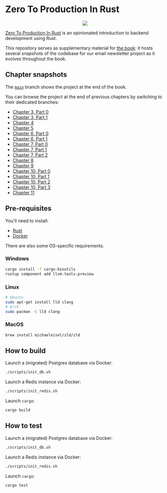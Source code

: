 # Zero To Production In Rust

<div align="center"><a href="https://zero2prod.com" target="_blank"><img src="https://www.zero2prod.com/assets/img/zero2prod_banner.webp" /></a></div>

[Zero To Production In Rust](https://zero2prod.com) is an opinionated introduction to backend development using Rust.

This repository serves as supplementary material for [the book](https://zero2prod.com/): it hosts several snapshots of the codebase for our email newsletter project as it evolves throughout the book.

## Chapter snapshots

The [`main`](https://github.com/LukeMathWalker/zero-to-production) branch shows the project at the end of the book.

You can browse the project at the end of previous chapters by switching to their dedicated branches:

- [Chapter 3, Part 0](https://github.com/LukeMathWalker/zero-to-production/tree/root-chapter-03-part0)
- [Chapter 3, Part 1](https://github.com/LukeMathWalker/zero-to-production/tree/root-chapter-03-part1)
- [Chapter 4](https://github.com/LukeMathWalker/zero-to-production/tree/root-chapter-04)
- [Chapter 5](https://github.com/LukeMathWalker/zero-to-production/tree/root-chapter-05)
- [Chapter 6, Part 0](https://github.com/LukeMathWalker/zero-to-production/tree/root-chapter-06-part0)
- [Chapter 6, Part 1](https://github.com/LukeMathWalker/zero-to-production/tree/root-chapter-06-part1)
- [Chapter 7, Part 0](https://github.com/LukeMathWalker/zero-to-production/tree/root-chapter-07-part0)
- [Chapter 7, Part 1](https://github.com/LukeMathWalker/zero-to-production/tree/root-chapter-07-part1)
- [Chapter 7, Part 2](https://github.com/LukeMathWalker/zero-to-production/tree/root-chapter-07-part2)
- [Chapter 8](https://github.com/LukeMathWalker/zero-to-production/tree/root-chapter-08)
- [Chapter 9](https://github.com/LukeMathWalker/zero-to-production/tree/root-chapter-09)
- [Chapter 10, Part 0](https://github.com/LukeMathWalker/zero-to-production/tree/root-chapter-10-part0)
- [Chapter 10, Part 1](https://github.com/LukeMathWalker/zero-to-production/tree/root-chapter-10-part1)
- [Chapter 10, Part 2](https://github.com/LukeMathWalker/zero-to-production/tree/root-chapter-10-part2)
- [Chapter 10, Part 3](https://github.com/LukeMathWalker/zero-to-production/tree/root-chapter-10-part3)
- [Chapter 11](https://github.com/LukeMathWalker/zero-to-production/tree/root-chapter-11)

## Pre-requisites

You'll need to install:

- [Rust](https://www.rust-lang.org/tools/install)
- [Docker](https://docs.docker.com/get-docker/)

There are also some OS-specific requirements.

### Windows
  
```bash
cargo install -f cargo-binutils
rustup component add llvm-tools-preview
```

### Linux

```bash
# Ubuntu 
sudo apt-get install lld clang
# Arch 
sudo pacman -S lld clang
```

### MacOS

```bash
brew install michaeleisel/zld/zld
```

## How to build

Launch a (migrated) Postgres database via Docker:

```bash
./scripts/init_db.sh
```

Launch a Redis instance via Docker:

```bash
./scripts/init_redis.sh
```

Launch `cargo`:

```bash
cargo build
```

## How to test

Launch a (migrated) Postgres database via Docker:

```bash
./scripts/init_db.sh
```

Launch a Redis instance via Docker:

```bash
./scripts/init_redis.sh
```

Launch `cargo`:

```bash
cargo test 
```
